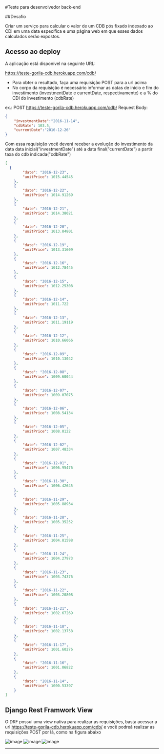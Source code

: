 #Teste para desenvolvedor back-end 

##Desafio

Criar um serviço para calcular o valor de um CDB pós fixado indexado ao CDI em uma data específica e uma página web em que esses dados calculados serão expostos.

## Acesso ao deploy

A aplicação está disponível na seguinte URL:

https://teste-gorila-cdb.herokuapp.com/cdb/


- Para obter o resultado, faça uma requisição POST para a url acima
- No corpo da requisição é necessário informar as datas de início e fim do investimento (investmentDate e currentDate, respectivamente) e a % do CDI do investimento (cdbRate)

ex.: POST https://teste-gorila-cdb.herokuapp.com/cdb/
Request Body:
```JSON
{
    "investmentDate":"2016-11-14",
    "cdbRate": 103.5,
    "currentDate":"2016-12-26"
}
```

Com essa requisição você deverá receber a evolução do investimento da data data inicial("investmentDate") até a data final("currentDate") a partir taxa do cdb indicada("cdbRate")
```JSON
[
  {
        "date": "2016-12-23",
        "unitPrice": 1015.44545
    },
    {
        "date": "2016-12-22",
        "unitPrice": 1014.91269
    },
    {
        "date": "2016-12-21",
        "unitPrice": 1014.38021
    },
    {
        "date": "2016-12-20",
        "unitPrice": 1013.84801
    },
    {
        "date": "2016-12-19",
        "unitPrice": 1013.31609
    },
    {
        "date": "2016-12-16",
        "unitPrice": 1012.78445
    },
    {
        "date": "2016-12-15",
        "unitPrice": 1012.25308
    },
    {
        "date": "2016-12-14",
        "unitPrice": 1011.722
    },
    {
        "date": "2016-12-13",
        "unitPrice": 1011.19119
    },
    {
        "date": "2016-12-12",
        "unitPrice": 1010.66066
    },
    {
        "date": "2016-12-09",
        "unitPrice": 1010.13042
    },
    {
        "date": "2016-12-08",
        "unitPrice": 1009.60044
    },
    {
        "date": "2016-12-07",
        "unitPrice": 1009.07075
    },
    {
        "date": "2016-12-06",
        "unitPrice": 1008.54134
    },
    {
        "date": "2016-12-05",
        "unitPrice": 1008.0122
    },
    {
        "date": "2016-12-02",
        "unitPrice": 1007.48334
    },
    {
        "date": "2016-12-01",
        "unitPrice": 1006.95476
    },
    {
        "date": "2016-11-30",
        "unitPrice": 1006.42645
    },
    {
        "date": "2016-11-29",
        "unitPrice": 1005.88934
    },
    {
        "date": "2016-11-28",
        "unitPrice": 1005.35252
    },
    {
        "date": "2016-11-25",
        "unitPrice": 1004.81598
    },
    {
        "date": "2016-11-24",
        "unitPrice": 1004.27973
    },
    {
        "date": "2016-11-23",
        "unitPrice": 1003.74376
    },
    {
        "date": "2016-11-22",
        "unitPrice": 1003.20808
    },
    {
        "date": "2016-11-21",
        "unitPrice": 1002.67269
    },
    {
        "date": "2016-11-18",
        "unitPrice": 1002.13758
    },
    {
        "date": "2016-11-17",
        "unitPrice": 1001.60276
    },
    {
        "date": "2016-11-16",
        "unitPrice": 1001.06822
    },
    {
        "date": "2016-11-14",
        "unitPrice": 1000.53397
    }
]
```

## Django Rest Framwork View

O DRF possui uma view nativa para realizar as requisições, basta acessar a url https://teste-gorila-cdb.herokuapp.com/cdb/ e você podreá realizar as requisições POST por lá, como na figura abaixo

![image](https://github.com/jvsm10/images/blob/main/im1.PNG)
![image](https://github.com/jvsm10/images/blob/main/im2.PNG)
![image](https://github.com/jvsm10/images/blob/main/im3.PNG)
****
